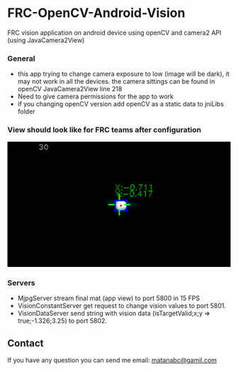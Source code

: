 # FRC-OpenCV-Android-Vision
FRC vision application on android device using openCV and camera2 API (using JavaCamera2View)

### General
 * this app trying to change camera exposure to low (image will be dark), it may not work in all the devices. the camera sittings can be found in openCV JavaCamera2View line 218
 * Need to give camera permissions for the app to work
 * if you changing openCV version add openCV as a static data to jniLibs folder

### View should look like for FRC teams after configuration
![App view](/vision_test_screen_shoot.png)

### Servers
 * MjpgServer stream final mat (app view) to port 5800 in 15 FPS
 * VisionConstantServer get request to change vision values to port 5801.
 * VisionDataServer send string with vision data (isTargetValid;x;y => true;-1.326;3.25) to port 5802.

## Contact
If you have any question you can send me email: matanabc@gamil.com
